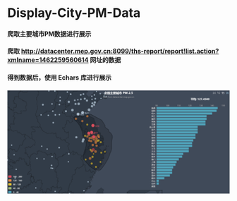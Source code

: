 # Display-City-PM-Data
#### 爬取主要城市PM数据进行展示 <br />
#### 爬取 http://datacenter.mep.gov.cn:8099/ths-report/report!list.action?xmlname=1462259560614 网址的数据 <br />
#### 得到数据后，使用 Echars 库进行展示 <br />
![image](https://github.com/wcytt/Display-City-PM-Data/raw/master/image/PM.png)
